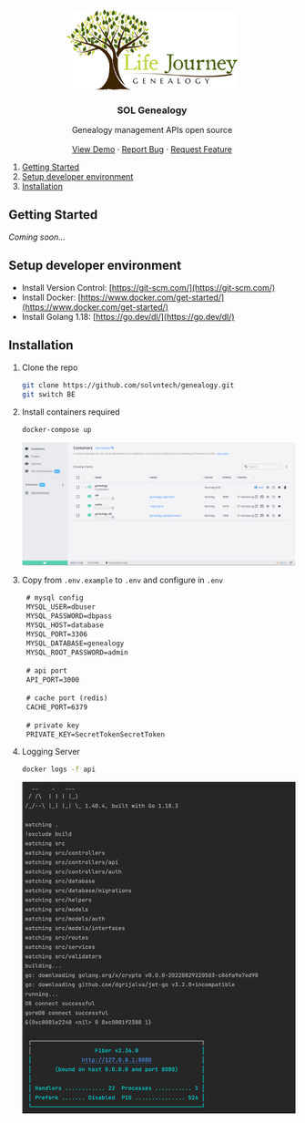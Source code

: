 <!-- PROJECT LOGO -->
<br />
<div align="center">
    <img src="./images/logo.png" alt="Logo" width="300">
    <h3 align="center">SOL Genealogy</h3>
    <p align="center">
        Genealogy management APIs open source
        <br />
        <br />
        <a href="">View Demo</a>
        ·
        <a href="https://github.com/solvntech/authentication/issues">Report Bug</a>
        ·
        <a href="https://github.com/solvntech/authentication/issues">Request Feature</a>
    </p>
</div>

<!-- TABLE OF CONTENTS -->
<ol>
    <li><a href="#getting-started">Getting Started</a></li>
    <li><a href="#setup-developer-environment">Setup developer environment</a></li>
    <li><a href="#installation">Installation</a></li>
</ol>

<!-- GETTING STARTED -->
## Getting Started

_Coming soon..._

## Setup developer environment

* Install Version Control: [https://git-scm.com/](https://git-scm.com/)
* Install Docker: [https://www.docker.com/get-started/](https://www.docker.com/get-started/)
* Install Golang 1.18: [https://go.dev/dl/](https://go.dev/dl/)

## Installation
1. Clone the repo
   ```sh
   git clone https://github.com/solvntech/genealogy.git
   git switch BE
   ```
2. Install containers required
   ```sh
   docker-compose up
   ```

   <img src="./images/docker.png" alt="docker">

3. Copy from `.env.example` to `.env` and configure in `.env`
   ```dotenv
    # mysql config
    MYSQL_USER=dbuser
    MYSQL_PASSWORD=dbpass
    MYSQL_HOST=database
    MYSQL_PORT=3306
    MYSQL_DATABASE=genealogy
    MYSQL_ROOT_PASSWORD=admin
   
    # api port
    API_PORT=3000
   
    # cache port (redis)
    CACHE_PORT=6379
   
    # private key
    PRIVATE_KEY=SecretTokenSecretToken
   ```

4. Logging Server
   ```sh
   docker logs -f api
   ```
   <img src="./images/logging.png" alt="docker">